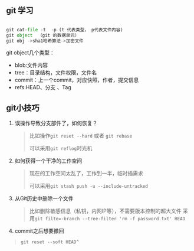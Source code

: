 ## git 学习

```python

git cat-file -t  -p (t 代表类型， p代表文件内容)
git object  （git 的数据单元）
git obj ->sha1哈希算法->加密文件

```

git  object几个类型：

- blob:文件内容
- tree：目录结构，文件权限，文件名
- commit：上一个commit，对应快照，作者，提交信息
- refs:HEAD、分支 、Tag

 ##    git小技巧

1. 误操作导致分支部件了，如何恢复？

   >比如操作`git reset --hard` 或者 `git rebase` 
   >
   >可以采用`git reflog`时光机

2. 如何获得一个干净的工作空间
   >现在的工作空间太乱了，工作到一半，临时插需求
   >
   >可以采用`git stash push -u --include-untracked`

3.  从Git历史中删除一个文件
    >比如删除敏感信息（私钥，内网IP等），不需要版本控制的超大文件
    >采用`git filte=-branch --tree-filter 'rm -f password.txt' HEAD`
   >
 4.  commit之后想要撤回
   > `git reset --soft HEAD^`

